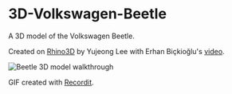 # 3D-Volkswagen-Beetle

A 3D model of the Volkswagen Beetle. 

Created on [Rhino3D](https://www.rhino3d.com/) by Yujeong Lee with Erhan Biçkioğlu's [video](https://youtu.be/UiG4q80eLz0).

<img src='https://recordit.co/Pz6mbttwk9.gif' title='Beetle 3D model walkthrough' width='' alt='Beetle 3D model walkthrough' />

GIF created with [Recordit](https://recordit.co/).
